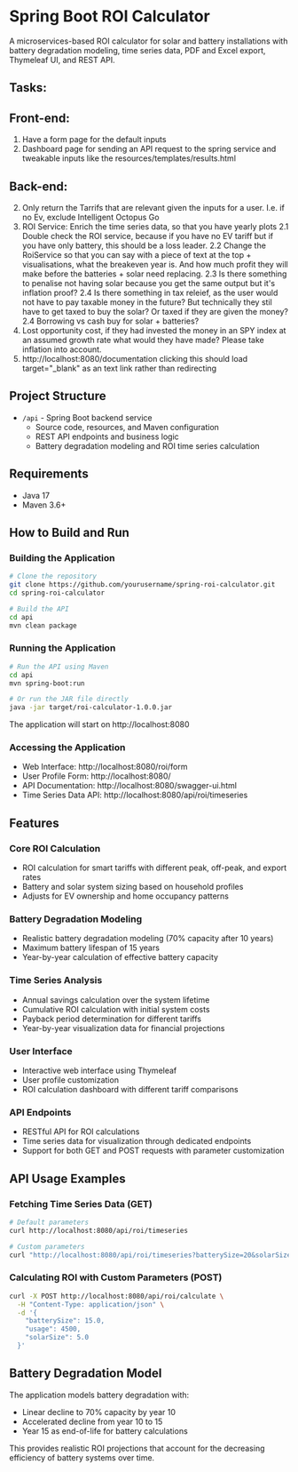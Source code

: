 # Spring Boot ROI Calculator

A microservices-based ROI calculator for solar and battery installations with battery degradation modeling, time series data, PDF and Excel export, Thymeleaf UI, and REST API.

## Tasks:

## Front-end:
1. Have a form page for the default inputs
2. Dashboard page for sending an API request to the spring service and tweakable inputs like the resources/templates/results.html

## Back-end:
2. Only return the Tarrifs that are relevant given the inputs for a user. I.e. if no Ev, exclude Intelligent Octopus Go
3. ROI Service: Enrich the time series data, so that you have yearly plots
  2.1 Double check the ROI service, because if you have no EV tariff but if you have only battery, this should be a loss leader.
  2.2 Change the RoiService so that you can say with a piece of text at the top + visualisations, what the breakeven year is. And how much profit they will make before the batteries + solar need replacing.
  2.3 Is there something to penalise not having solar because you get the same output but it's inflation proof?
  2.4 Is there something in tax releief, as the user would not have to pay taxable money in the future? But technically they stil have to get taxed to buy the solar? Or taxed if they are given the money?
  2.4 Borrowing vs cash buy for solar + batteries?
4. Lost opportunity cost, if they had invested the money in an SPY index at an assumed growth rate what would they have made? Please take inflation into account.
5. http://localhost:8080/documentation clicking this should load target="_blank" as an <a> text link rather than redirecting

## Project Structure

- `/api` - Spring Boot backend service
  - Source code, resources, and Maven configuration
  - REST API endpoints and business logic
  - Battery degradation modeling and ROI time series calculation

## Requirements

- Java 17
- Maven 3.6+

## How to Build and Run

### Building the Application

```bash
# Clone the repository
git clone https://github.com/yourusername/spring-roi-calculator.git
cd spring-roi-calculator

# Build the API
cd api
mvn clean package
```

### Running the Application

```bash
# Run the API using Maven
cd api
mvn spring-boot:run

# Or run the JAR file directly
java -jar target/roi-calculator-1.0.0.jar
```

The application will start on http://localhost:8080

### Accessing the Application

- Web Interface: http://localhost:8080/roi/form
- User Profile Form: http://localhost:8080/
- API Documentation: http://localhost:8080/swagger-ui.html
- Time Series Data API: http://localhost:8080/api/roi/timeseries

## Features

### Core ROI Calculation
- ROI calculation for smart tariffs with different peak, off-peak, and export rates
- Battery and solar system sizing based on household profiles
- Adjusts for EV ownership and home occupancy patterns

### Battery Degradation Modeling
- Realistic battery degradation modeling (70% capacity after 10 years)
- Maximum battery lifespan of 15 years
- Year-by-year calculation of effective battery capacity

### Time Series Analysis
- Annual savings calculation over the system lifetime
- Cumulative ROI calculation with initial system costs
- Payback period determination for different tariffs
- Year-by-year visualization data for financial projections

### User Interface
- Interactive web interface using Thymeleaf
- User profile customization
- ROI calculation dashboard with different tariff comparisons

### API Endpoints
- RESTful API for ROI calculations
- Time series data for visualization through dedicated endpoints
- Support for both GET and POST requests with parameter customization

## API Usage Examples

### Fetching Time Series Data (GET)
```bash
# Default parameters
curl http://localhost:8080/api/roi/timeseries

# Custom parameters
curl "http://localhost:8080/api/roi/timeseries?batterySize=20&solarSize=6&usage=5000"
```

### Calculating ROI with Custom Parameters (POST)
```bash
curl -X POST http://localhost:8080/api/roi/calculate \
  -H "Content-Type: application/json" \
  -d '{
    "batterySize": 15.0,
    "usage": 4500,
    "solarSize": 5.0
  }'
```

## Battery Degradation Model

The application models battery degradation with:
- Linear decline to 70% capacity by year 10
- Accelerated decline from year 10 to 15
- Year 15 as end-of-life for battery calculations

This provides realistic ROI projections that account for the decreasing efficiency of battery systems over time.
